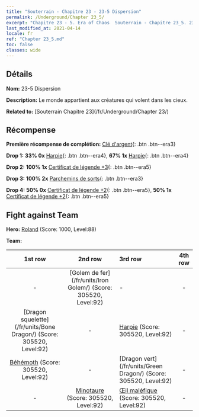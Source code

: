 ```yaml
---
title: "Souterrain - Chapitre 23 - 23-5 Dispersion"
permalink: /Underground/Chapter 23_5/
excerpt: "Chapitre 23 - 5. Era of Chaos  Souterrain - Chapitre 23_5. 23-5 Dispersion"
last_modified_at: 2021-04-14
locale: fr
ref: "Chapter 23_5.md"
toc: false
classes: wide
---
```


## Détails

 **Nom:** 23-5 Dispersion

 **Description:** Le monde appartient aux créatures qui volent dans les cieux.

 **Related to:** [Souterrain Chapitre 23](/fr/Underground/Chapter 23/)

## Récompense

 **Première récompense de complétion:** [Clé d'argent](/fr/Items/con_693/){: .btn .btn--era3}

 **Drop 1:** **33% 0x** [Harpie](/fr/Items/unt_245/){: .btn .btn--era4}, **67% 1x** [Harpie](/fr/Items/unt_245/){: .btn .btn--era4}

 **Drop 2:** **100% 1x** [Certificat de légende +3](/fr/Items/mat_88/){: .btn .btn--era5}

 **Drop 3:** **100% 2x** [Parchemins de sorts](/fr/Items/con_694/){: .btn .btn--era3}

 **Drop 4:** **50% 0x** [Certificat de légende +2](/fr/Items/mat_81/){: .btn .btn--era5}, **50% 1x** [Certificat de légende +2](/fr/Items/mat_81/){: .btn .btn--era5}


## Fight against Team
 **Hero:** [Roland](/fr/heroes/Roland/) (Score: 1000, Level:88)

 **Team:**


  | 1st row | 2nd row | 3rd row | 4th row |
  |:----:|:----:|:----|:----:|
  | - | [Golem de fer](/fr/units/Iron Golem/) (Score: 305520, Level:92)  | - | - |
  | [Dragon squelette](/fr/units/Bone Dragon/) (Score: 305520, Level:92)  | - | [Harpie](/fr/units/Harpy/) (Score: 305520, Level:92)  | - |
  | [Béhémoth](/fr/units/Behemoth/) (Score: 305520, Level:92)  | - | [Dragon vert](/fr/units/Green Dragon/) (Score: 305520, Level:92)  | - |
  | - | [Minotaure](/fr/units/Minotaur/) (Score: 305520, Level:92)  | [Œil maléfique](/fr/units/Beholder/) (Score: 305520, Level:92)  | - |


